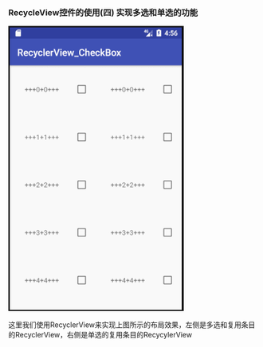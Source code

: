 ### RecycleView控件的使用(四) 实现多选和单选的功能

![](pic/GIF.gif)

这里我们使用RecyclerView来实现上图所示的布局效果，左侧是多选和复用条目的RecyclerView，右侧是单选的复用条目的RecycylerView